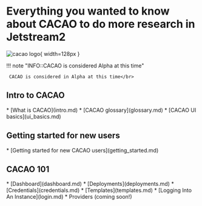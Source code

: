 
# Everything you wanted to know about CACAO to do more research in Jetstream2
![cacao logo](images/cacao-logo.png){ width=128px }

!!! note "INFO::CACAO is considered Alpha at this time"

     CACAO is considered in Alpha at this time</br>

## Intro to CACAO
<div class="cacao-overview"></div>
* [What is CACAO](intro.md)
* [CACAO glossary](glossary.md)
* [CACAO UI basics](ui_basics.md)

## Getting started for new users
<div class="cacao-overview"></div>
* [Getting started for new CACAO users](getting_started.md)

## CACAO 101
<div class="cacao-overview"></div>
* [Dashboard](dashboard.md)
* [Deployments](deployments.md)
* [Credentials](credentials.md)
* [Templates](templates.md)
* [Logging Into An Instance](login.md)
* Providers (coming soon!)

